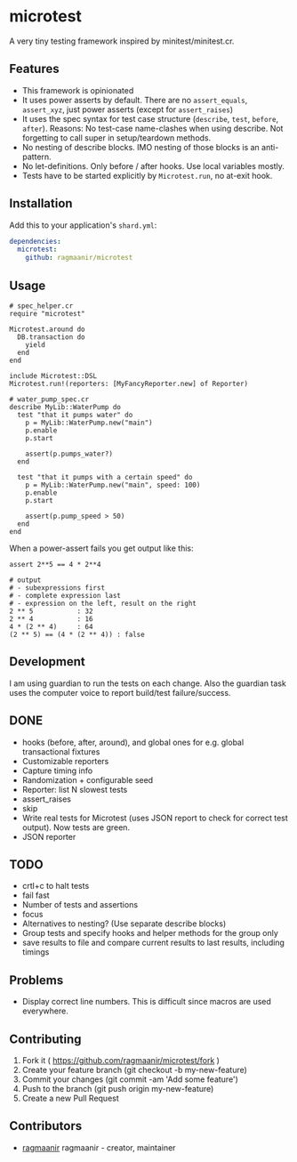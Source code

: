 # microtest

A very tiny testing framework inspired by minitest/minitest.cr.

## Features

- This framework is opinionated
- It uses power asserts by default. There are no `assert_equals`, `assert_xyz`, just power asserts (except for `assert_raises`)
- It uses the spec syntax for test case structure (`describe`, `test`, `before`, `after`). Reasons: No test-case name-clashes when using describe. Not forgetting to call super in setup/teardown methods.
- No nesting of describe blocks. IMO nesting of those blocks is an anti-pattern.
- No let-definitions. Only before / after hooks. Use local variables mostly.
- Tests have to be started explicitly by `Microtest.run`, no at-exit hook.

## Installation


Add this to your application's `shard.yml`:

```yaml
dependencies:
  microtest:
    github: ragmaanir/microtest
```


## Usage


```crystal
# spec_helper.cr
require "microtest"

Microtest.around do
  DB.transaction do
    yield
  end
end

include Microtest::DSL
Microtest.run!(reporters: [MyFancyReporter.new] of Reporter)

# water_pump_spec.cr
describe MyLib::WaterPump do
  test "that it pumps water" do
    p = MyLib::WaterPump.new("main")
    p.enable
    p.start

    assert(p.pumps_water?)
  end

  test "that it pumps with a certain speed" do
    p = MyLib::WaterPump.new("main", speed: 100)
    p.enable
    p.start

    assert(p.pump_speed > 50)
  end
end
```

When a power-assert fails you get output like this:

```crystal
assert 2**5 == 4 * 2**4

# output
# - subexpressions first
# - complete expression last
# - expression on the left, result on the right
2 ** 5           : 32
2 ** 4           : 16
4 * (2 ** 4)     : 64
(2 ** 5) == (4 * (2 ** 4)) : false
```


## Development

I am using guardian to run the tests on each change. Also the guardian task uses
the computer voice to report build/test failure/success.

## DONE

- hooks (before, after, around), and global ones for e.g. global transactional fixtures
- Customizable reporters
- Capture timing info
- Randomization + configurable seed
- Reporter: list N slowest tests
- assert_raises
- skip
- Write real tests for Microtest (uses JSON report to check for correct test output). Now tests are green.
- JSON reporter

## TODO

- crtl+c to halt tests
- fail fast
- Number of tests and assertions
- focus
- Alternatives to nesting? (Use separate describe blocks)
- Group tests and specify hooks and helper methods for the group only
- save results to file and compare current results to last results, including timings

## Problems

- Display correct line numbers. This is difficult since macros are used everywhere.

## Contributing

1. Fork it ( https://github.com/ragmaanir/microtest/fork )
2. Create your feature branch (git checkout -b my-new-feature)
3. Commit your changes (git commit -am 'Add some feature')
4. Push to the branch (git push origin my-new-feature)
5. Create a new Pull Request

## Contributors

- [ragmaanir](https://github.com/ragmaanir) ragmaanir - creator, maintainer
